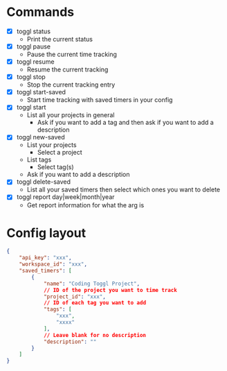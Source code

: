 # Commands
- [x] toggl status
    * Print the current status
- [x] toggl pause
    * Pause the current time tracking
- [x] toggl resume
    * Resume the current tracking
- [x] toggl stop
    * Stop the current tracking entry
- [x] toggl start-saved
    * Start time tracking with saved timers in your config
- [x] toggl start
    * List all your projects in general
        * Ask if you want to add a tag and then ask if you want to add a description
- [x] toggl new-saved
    * List your projects
        * Select a project
    * List tags
        * Select tag(s)
    * Ask if you want to add a description
- [x] toggl delete-saved
    * List all your saved timers then select which ones you want to delete
- [x] toggl report day|week|month|year
    * Get report information for what the arg is

# Config layout
```json
{
    "api_key": "xxx",
    "workspace_id": "xxx",
    "saved_timers": [
        {
            "name": "Coding Toggl Project",
            // ID of the project you want to time track
            "project_id": "xxx",
            // ID of each tag you want to add
            "tags": [
                "xxx",
                "xxxx"
            ],
            // Leave blank for no description
            "description": ""
        }
    ]
}
```
